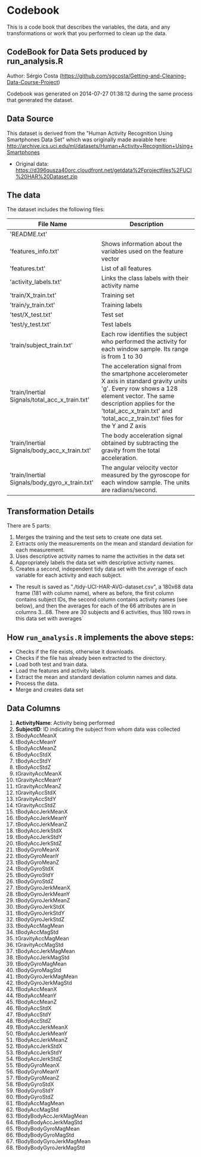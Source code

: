 Codebook
========
This is a code book that describes the variables, the data, and any transformations or work that you performed to clean up the data.

## CodeBook for Data Sets produced by run_analysis.R

Author: Sérgio Costa (https://github.com/sgcosta/Getting-and-Cleaning-Data-Course-Project)

Codebook was generated on 2014-07-27 01:38:12 during the same process that generated the dataset. 

## Data Source

This dataset is derived from the "Human Activity Recognition Using Smartphones Data Set" which was originally made avaiable here: http://archive.ics.uci.edu/ml/datasets/Human+Activity+Recognition+Using+Smartphones
* Original data: https://d396qusza40orc.cloudfront.net/getdata%2Fprojectfiles%2FUCI%20HAR%20Dataset.zip

## The data

The dataset includes the following files:

File Name             | Description
----------------------|------------
'README.txt'          |
'features_info.txt'   | Shows information about the variables used on the feature vector
'features.txt'        | List of all features
'activity_labels.txt' | Links the class labels with their activity name
'train/X_train.txt'   | Training set
'train/y_train.txt'   | Training labels
'test/X_test.txt'     | Test set
'test/y_test.txt'     | Test labels
'train/subject_train.txt' | Each row identifies the subject who performed the activity for each window sample. Its range is from 1 to 30
'train/Inertial Signals/total_acc_x_train.txt' | The acceleration signal from the smartphone accelerometer X axis in standard gravity units 'g'. Every row shows a 128 element vector. The same description applies for the 'total_acc_x_train.txt' and 'total_acc_z_train.txt' files for the Y and Z axis
'train/Inertial Signals/body_acc_x_train.txt' | The body acceleration signal obtained by subtracting the gravity from the total acceleration.
'train/Inertial Signals/body_gyro_x_train.txt' | The angular velocity vector measured by the gyroscope for each window sample. The units are radians/second.

## Transformation Details

There are 5 parts:

1. Merges the training and the test sets to create one data set.
2. Extracts only the measurements on the mean and standard deviation for each measurement.
3. Uses descriptive activity names to name the activities in the data set
4. Appropriately labels the data set with descriptive activity names.
5. Creates a second, independent tidy data set with the average of each variable for each activity and each subject.

* The result is saved as "./tidy-UCI-HAR-AVG-dataset.csv", a 180x68 data frame (181 with column name), where as before, the first column contains subject IDs, the second column contains activity names (see below), and then the averages for each of the 66 attributes are in columns 3...68. There are 30 subjects and 6 activities, thus 180 rows in this data set with averages`

## How ```run_analysis.R``` implements the above steps:

* Checks if the file exists, otherwise it downloads. 
* Checks if the file has already been extracted to the directory.
* Load both test and train data.
* Load the features and activity labels.
* Extract the mean and standard deviation column names and data.
* Process the data. 
* Merge and creates data set

## Data Columns

1. **ActivityName**: Activity being performed
2. **SubjectID**: ID indicating the subject from whom data was collected
3. tBodyAccMeanX
4. tBodyAccMeanY
5. tBodyAccMeanZ
6. tBodyAccStdX
7. tBodyAccStdY
8. tBodyAccStdZ
9. tGravityAccMeanX
10. tGravityAccMeanY
11. tGravityAccMeanZ
12. tGravityAccStdX
13. tGravityAccStdY
14. tGravityAccStdZ
15. tBodyAccJerkMeanX
16. tBodyAccJerkMeanY
17. tBodyAccJerkMeanZ
18. tBodyAccJerkStdX
19. tBodyAccJerkStdY
20. tBodyAccJerkStdZ
21. tBodyGyroMeanX
22. tBodyGyroMeanY
23. tBodyGyroMeanZ
24. tBodyGyroStdX
25. tBodyGyroStdY
26. tBodyGyroStdZ
27. tBodyGyroJerkMeanX
28. tBodyGyroJerkMeanY
29. tBodyGyroJerkMeanZ
30. tBodyGyroJerkStdX
31. tBodyGyroJerkStdY
32. tBodyGyroJerkStdZ
33. tBodyAccMagMean
34. tBodyAccMagStd
35. tGravityAccMagMean
36. tGravityAccMagStd
37. tBodyAccJerkMagMean
38. tBodyAccJerkMagStd
39. tBodyGyroMagMean
40. tBodyGyroMagStd
41. tBodyGyroJerkMagMean
42. tBodyGyroJerkMagStd
43. fBodyAccMeanX
44. fBodyAccMeanY
45. fBodyAccMeanZ
46. fBodyAccStdX
47. fBodyAccStdY
48. fBodyAccStdZ
49. fBodyAccJerkMeanX
50. fBodyAccJerkMeanY
51. fBodyAccJerkMeanZ
52. fBodyAccJerkStdX
53. fBodyAccJerkStdY
54. fBodyAccJerkStdZ
55. fBodyGyroMeanX
56. fBodyGyroMeanY
57. fBodyGyroMeanZ
58. fBodyGyroStdX
59. fBodyGyroStdY
60. fBodyGyroStdZ
61. fBodyAccMagMean
62. fBodyAccMagStd
63. fBodyBodyAccJerkMagMean
64. fBodyBodyAccJerkMagStd
65. fBodyBodyGyroMagMean
66. fBodyBodyGyroMagStd
67. fBodyBodyGyroJerkMagMean
68. fBodyBodyGyroJerkMagStd
